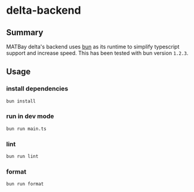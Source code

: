 # delta-backend

## Summary
MATBay delta's backend uses [bun](https://bun.sh/) as its runtime to simplify typescript support and increase speed. This has been tested with bun version `1.2.3`.

## Usage
### install dependencies

```bash
bun install
```

### run in dev mode

```bash
bun run main.ts
```

### lint
```bash
bun run lint
```

### format
```bash
bun run format
```
